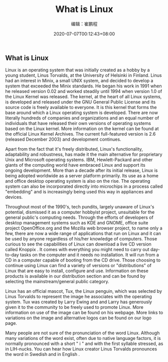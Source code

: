 ﻿---
title: "What is Linux"
date: 2020-07-07T00:12:43+08:00
author: "编辑：崔鹏程"
keywords: ["Linux"]
categories : ["Linux杂谈"]
banner : "img/blogimg/cpc2.jpg"
summary : "本文是一篇比较简短的英文文章，但是它详细地介绍了到底什么是Linux操作系统,能够很好的带我们去了解Linux操作系统。"
---
## What is Linux

  Linux is an operating system that was initially created as a hobby by a young student, Linus Torvalds, at the University of Helsinki in Finland. Linus had an interest in Minix, a small UNIX system, and decided to develop a system that exceeded the Minix standards. He began his work in 1991 when he released version 0.02 and worked steadily until 1994 when version 1.0 of the Linux Kernel was released. The kernel, at the heart of all Linux systems, is developed and released under the GNU General Public License and its source code is freely available to everyone. It is this kernel that forms the base around which a Linux operating system is developed. There are now literally hundreds of companies and organizations and an equal number of individuals that have released their own versions of operating systems based on the Linux kernel. More information on the kernel can be found at the official Linux Kernel Archives. The current full-featured version is 2.6 (released December 2003) and development continues.
  
  Apart from the fact that it's freely distributed, Linux's functionality, adaptability and robustness, has made it the main alternative for proprietary Unix and Microsoft operating systems. IBM, Hewlett-Packard and other giants of the computing world have embraced Linux and support its ongoing development. More than a decade after its initial release, Linux is being adopted worldwide as a server platform primarily. Its use as a home and office desktop operating system is also on the rise. The operating system can also be incorporated directly into microchips in a process called "embedding" and is increasingly being used this way in appliances and devices.

  Throughout most of the 1990's, tech pundits, largely unaware of Linux's potential, dismissed it as a computer hobbyist project, unsuitable for the general public's computing needs. Through the efforts of developers of desktop management systems such as KDE and GNOME, office suite project OpenOffice.org and the Mozilla web browser project, to name only a few, there are now a wide range of applications that run on Linux and it can be used by anyone regardless of his/her knowledge of computers. Those curious to see the capabilities of Linux can download a live CD version called Knoppix . It comes with everything you might need to carry out day-to-day tasks on the computer and it needs no installation. It will run from a CD in a computer capable of booting from the CD drive. Those choosing to continue using Linux can find a variety of versions or "distributions" of Linux that are easy to install, configure and use. Information on these products is available in our distribution section and can be found by selecting the mainstream/general public category.

  Linux has an official mascot, Tux, the Linux penguin, which was selected by Linus Torvalds to represent the image he associates with the operating system. Tux was created by Larry Ewing and and Larry has generously given it to the community to be freely used to promote Linux. More information on use of the image can be found on his webpage. More links to variations on the image and alternative logos can be found on our logo page.

  Many people are not sure of the pronunciation of the word Linux. Although many variations of the word exist, often due to native language factors, it is normally pronounced with a short " i " and with the first syllable stressed, as in LIH-nucks. You can hear how Linux creator Linus Torvalds pronounces the word in Swedish and in English .